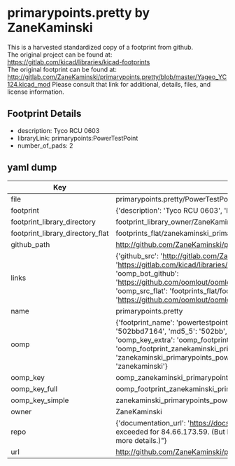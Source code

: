 # primarypoints.pretty by ZaneKaminski  
This is a harvested standardized copy of a footprint from github.  
The original project can be found at:  
https://gitlab.com/kicad/libraries/kicad-footprints  
The original footprint can be found at:
http://gitlab.com/ZaneKaminski/primarypoints.pretty/blob/master/Yageo_YC124.kicad_mod
Please consult that link for additional, details, files, and license information.  
## Footprint Details
* description: Tyco RCU 0603  
* libraryLink: primarypoints:PowerTestPoint  
* number_of_pads: 2  
## yaml dump  
| Key | Value |  
| --- | --- |  
| file | primarypoints.pretty/PowerTestPoint.kicad_mod |  
| footprint | {'description': 'Tyco RCU 0603', 'libraryLink': 'primarypoints:PowerTestPoint', 'number_of_pads': 2} |  
| footprint_library_directory | footprint_library_owner/ZaneKaminski_primarypoints.pretty |  
| footprint_library_directory_flat | footprints_flat/zanekaminski_primarypoints_powertestpoint/working |  
| github_path | http://github.com/ZaneKaminski/primarypoints.pretty/blob/master/PowerTestPoint.kicad_mod |  
| links | {'github_src': 'http://gitlab.com/ZaneKaminski/primarypoints.pretty/blob/master/Yageo_YC124.kicad_mod', 'github_src_repo': 'https://gitlab.com/kicad/libraries/kicad-footprints', 'oomp_bot': 'footprints/zanekaminski_primarypoints_powertestpoint/working', 'oomp_bot_github': 'https://github.com/oomlout/oomlout_oomp_footprint_bot/tree/main/footprints/zanekaminski_primarypoints_powertestpoint/working', 'oomp_src_flat': 'footprints_flat/footprints_flat/zanekaminski_primarypoints_powertestpoint/working', 'oomp_src_flat_github': 'https://github.com/oomlout/oomlout_oomp_footprint_src/tree/main/footprints_flat/zanekaminski_primarypoints_powertestpoint/working'} |  
| name | primarypoints.pretty |  
| oomp | {'footprint_name': 'powertestpoint', 'library_name': 'primarypoints', 'md5': '502bbd71644c47604bd49a2f3252711e', 'md5_10': '502bbd7164', 'md5_5': '502bb', 'md5_6': '502bbd', 'oomp_key': 'oomp_zanekaminski_primarypoints_powertestpoint', 'oomp_key_extra': 'oomp_footprint_zanekaminski_primarypoints_powertestpoint', 'oomp_key_full': 'oomp_footprint_zanekaminski_primarypoints_powertestpoint_502bbd', 'oomp_key_simple': 'zanekaminski_primarypoints_powertestpoint', 'original_filename': 'primarypoints.pretty/PowerTestPoint.kicad_mod', 'owner_name': 'zanekaminski'} |  
| oomp_key | oomp_zanekaminski_primarypoints_powertestpoint |  
| oomp_key_full | oomp_footprint_zanekaminski_primarypoints_powertestpoint |  
| oomp_key_simple | zanekaminski_primarypoints_powertestpoint |  
| owner | ZaneKaminski |  
| repo | {'documentation_url': 'https://docs.github.com/rest/overview/resources-in-the-rest-api#rate-limiting', 'message': "API rate limit exceeded for 84.66.173.59. (But here's the good news: Authenticated requests get a higher rate limit. Check out the documentation for more details.)"} |  
| url | http://github.com/ZaneKaminski/primarypoints.pretty |  

